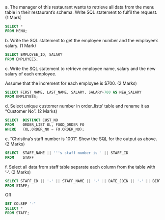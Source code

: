 a. The manager of this restaurant wants to retrieve all data from the menu table in their restaurant’s
schema. Write SQL statement to fulfil the request. (1 Mark)

```sql
SELECT *
FROM MENU;
```



b. Write the SQL statement to get the employee number and the employee’s salary. (1 Mark)

```sql
SELECT EMPLOYEE_ID, SALARY
FROM EMPLOYEES;
```



c. Write the SQL statement to retrieve employee name, salary and the new salary of each employee.

Assume that the increment for each employee is $700. (2 Marks)

```sql
SELECT FIRST_NAME, LAST_NAME, SALARY, SALARY+700 AS NEW_SALARY
FROM EMPLOYEES;
```

d. Select unique customer number in order_lists’ table and rename it as “Customer No”. (2 Marks)

```SQL
SELECT 	DISTINCT CUST_NO
FROM 	ORDER_LIST OL, FOOD_ORDER FO
WHERE 	(OL.ORDER_NO = FO.ORDER_NO);
```



e. “Christina’s staff number is 1001”. Show the SQL for the output as above. (2 Marks)

```SQL
SELECT  STAFF_NAME || '''s staff number is ' || STAFF_ID
FROM 	STAFF

```

f. Select all data from staff table separate each column from the table with ‘-‘. (2 Marks)

```sql
SELECT STAFF_ID || '-' || STAFF_NAME || '-' || DATE_JOIN || '-' || BIRTH_DATE || '-' || SALARY AS STAFF_DATA
FROM STAFF;
```

OR

```sql
SET COLSEP '-'
SELECT *
FROM STAFF;
```